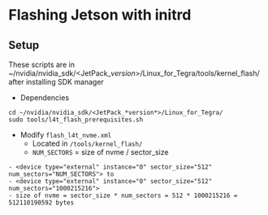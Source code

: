 # Flashing Jetson with initrd

## Setup
These scripts are in  ~/nvidia/nvidia_sdk/<JetPack_*version*>/Linux_for_Tegra/tools/kernel_flash/ after installing SDK manager
- Dependencies
```
cd ~/nvidia/nvidia_sdk/<JetPack_*version*>/Linux_for_Tegra/
sudo tools/l4t_flash_prerequisites.sh
```
- Modify `flash_l4t_nvme.xml` 
  - Located in `/tools/kernel_flash/`
  - `NUM_SECTORS` = size of nvme / sector_size
```
- <device type="external" instance="0" sector_size="512" num_sectors="NUM_SECTORS"> to
- <device type="external" instance="0" sector_size="512" num_sectors="1000215216"> 
- size of nvme = sector_size * num_sectors = 512 * 1000215216 = 512110190592 bytes
```

